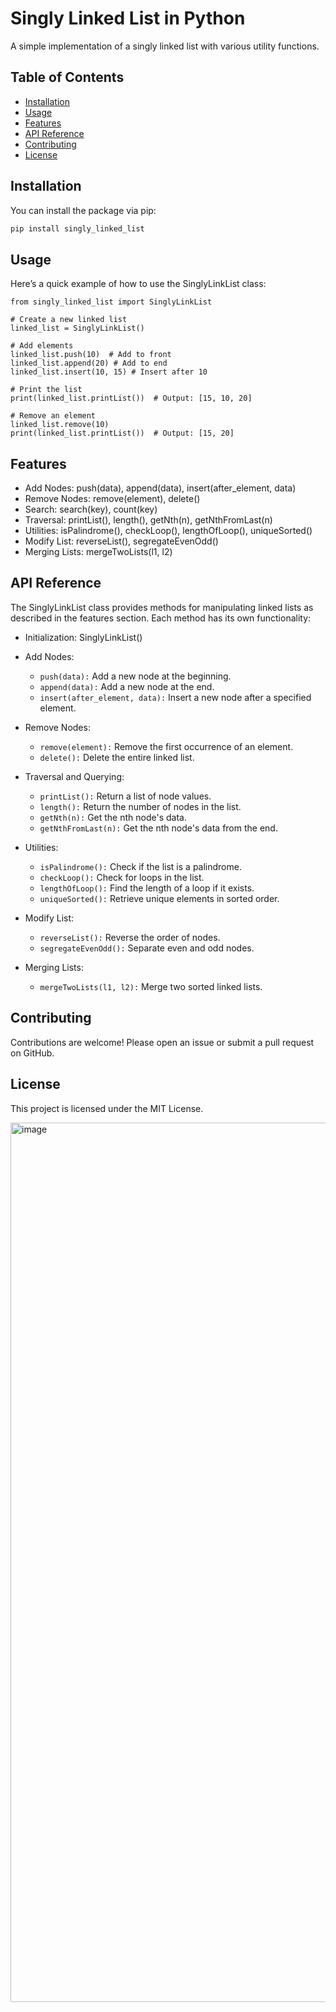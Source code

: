# Singly Linked List in Python

A simple implementation of a singly linked list with various utility functions.

## Table of Contents
- [Installation](#installation)
- [Usage](#usage)
- [Features](#features)
- [API Reference](#api-reference)
- [Contributing](#contributing)
- [License](#license)

## Installation

You can install the package via pip:

```bash
pip install singly_linked_list
```

## Usage
Here’s a quick example of how to use the SinglyLinkList class:

```
from singly_linked_list import SinglyLinkList

# Create a new linked list
linked_list = SinglyLinkList()

# Add elements
linked_list.push(10)  # Add to front
linked_list.append(20) # Add to end
linked_list.insert(10, 15) # Insert after 10

# Print the list
print(linked_list.printList())  # Output: [15, 10, 20]

# Remove an element
linked_list.remove(10)
print(linked_list.printList())  # Output: [15, 20]
```

## Features
- Add Nodes: push(data), append(data), insert(after_element, data)
- Remove Nodes: remove(element), delete()
- Search: search(key), count(key)
- Traversal: printList(), length(), getNth(n), getNthFromLast(n)
- Utilities: isPalindrome(), checkLoop(), lengthOfLoop(), uniqueSorted()
- Modify List: reverseList(), segregateEvenOdd()
- Merging Lists: mergeTwoLists(l1, l2)

## API Reference
The SinglyLinkList class provides methods for manipulating linked lists as described in the features section. Each method has its own functionality:

- Initialization: SinglyLinkList()

- Add Nodes:
  - `push(data):` Add a new node at the beginning.
  - `append(data):` Add a new node at the end.
  - `insert(after_element, data):` Insert a new node after a specified element.

- Remove Nodes:
  - `remove(element):` Remove the first occurrence of an element.
  - `delete():` Delete the entire linked list.

- Traversal and Querying:
  - `printList():` Return a list of node values.
  - `length():` Return the number of nodes in the list.
  - `getNth(n):` Get the nth node's data.
  - `getNthFromLast(n):` Get the nth node's data from the end.

- Utilities:
  - `isPalindrome():` Check if the list is a palindrome.
  - `checkLoop():` Check for loops in the list.
  - `lengthOfLoop():` Find the length of a loop if it exists.
  - `uniqueSorted():` Retrieve unique elements in sorted order.

- Modify List:
  - `reverseList():` Reverse the order of nodes.
  - `segregateEvenOdd():` Separate even and odd nodes.

- Merging Lists:
  - `mergeTwoLists(l1, l2):` Merge two sorted linked lists.

## Contributing
Contributions are welcome! Please open an issue or submit a pull request on GitHub.

## License
This project is licensed under the MIT License.

<img width="1407" alt="image" src="https://github.com/user-attachments/assets/e66a4dfa-ea83-44d0-bbbc-0d2e5fc44d36">

